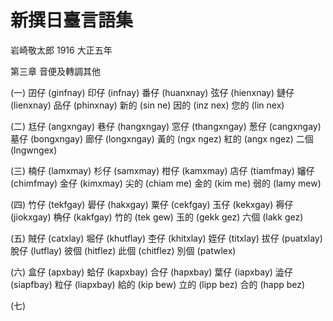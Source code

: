 # 新撰日臺言語集

岩崎敬太郎 1916 大正五年

第三章 音便及轉調其他

(一)
囝仔 (ginfnay) 印仔 (infnay) 番仔 (huanxnay)
弦仔 (hienxnay) 鏈仔 (lienxnay) 品仔 (phinxnay)
新的 (sin ne) 因的 (inz nex) 您的 (lin nex)

(二)
尪仔 (angxngay) 巷仔 (hangxngay) 窓仔 (thangxngay)
葱仔 (cangxngay) 墓仔 (bongxngay) 廊仔 (longxngay)
黃的 (ngx ngez) 紅的 (angx ngez) 二個 (lngwngex)

(三)
楠仔 (lamxmay) 杉仔 (samxmay) 柑仔 (kamxmay)
店仔 (tiamfmay) 嬸仔 (chimfmay) 金仔 (kimxmay)
尖的 (chiam me) 金的 (kim me) 弱的 (lamy mew)

(四)
竹仔 (tekfgay) 礐仔 (hakxgay) 粟仔 (cekfgay)
玉仔 (kekxgay) 褥仔 (jiokxgay) 桷仔 (kakfgay)
竹的 (tek gew) 玉的 (gekk gez) 六個 (lakk gez)

(五)
賊仔 (catxlay) 堀仔 (khutflay) 杢仔 (khitxlay)
姪仔 (titxlay) 拔仔 (puatxlay) 脫仔 (lutflay)
彼個 (hitflez) 此個 (chitflez) 別個 (patwlex)

(六)
盒仔 (apxbay) 蛤仔 (kapxbay) 合仔 (hapxbay)
葉仔 (iapxbay) 澁仔 (siapfbay) 粒仔 (liapxbay)
給的 (kip bew) 立的 (lipp bez) 合的 (happ bez)

(七)
